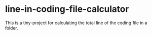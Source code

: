 # line-in-coding-file-calculator
This is a tiny-project for calculating the total line of the coding file in a folder.

